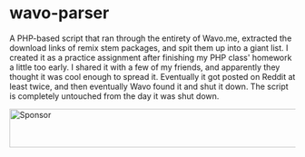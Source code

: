 # wavo-parser
A PHP-based script that ran through the entirety of Wavo.me, extracted the download links of remix stem packages, and spit them up into a giant list. I created it as a practice assignment after finishing my PHP class' homework a little too early. I shared it with a few of my friends, and apparently they thought it was cool enough to spread it. Eventually it got posted on Reddit at least twice, and then eventually Wavo found it and shut it down. The script is completely untouched from the day it was shut down.

<a href="https://app.codesponsor.io/link/VdKJLdwgqXqJvpCoxBCBDnWk/jkmartindale/wavo-parser" rel="nofollow"><img src="https://app.codesponsor.io/embed/VdKJLdwgqXqJvpCoxBCBDnWk/jkmartindale/wavo-parser.svg" style="width: 888px; height: 68px;" alt="Sponsor" /></a>
